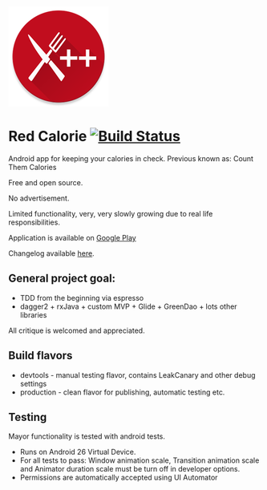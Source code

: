 ![Red Calorie](web_ctc_logo.png)
# Red Calorie [![Build Status](https://travis-ci.org/st1hy/Red-Calorie.svg?branch=master)](https://travis-ci.org/st1hy/Red-Calorie)
Android app for keeping your calories in check.
Previous known as: Count Them Calories

Free and open source.

No advertisement.

Limited functionality, very, very slowly growing due to real life responsibilities.

Application is available on [Google Play](https://play.google.com/store/apps/details?id=com.github.st1hy.countthemcalories)

Changelog available [here](https://github.com/st1hy/Count-Them-Calories/releases).

## General project goal:
* TDD from the beginning via espresso
* dagger2 + rxJava + custom MVP + Glide + GreenDao + lots other libraries

All critique is welcomed and appreciated.

## Build flavors
* devtools - manual testing flavor, contains LeakCanary and other debug settings
* production - clean flavor for publishing, automatic testing etc.

## Testing
Mayor functionality is tested with android tests.
* Runs on Android 26 Virtual Device.
* For all tests to pass: Window animation scale, Transition animation scale and Animator duration scale must be turn off in developer options.
* Permissions are automatically accepted using UI Automator


